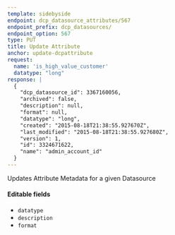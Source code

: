 ```yaml
---
template: sidebyside
endpoint: dcp_datasource_attributes/567
endpoint_prefix: dcp_datasources/
endpoint_option: 567
type: PUT
title: Update Attribute
anchor: update-dcpattribute
request:
  name: 'is_high_value_customer'
  datatype: "long"
response: |
  {
    "dcp_datasource_id": 3367160056,
    "archived": false,
    "description": null,
    "format": null,
    "datatype": "long",
    "created": "2015-08-18T21:38:55.927670Z",
    "last_modified": "2015-08-18T21:38:55.927680Z",
    "version": 1,
    "id": 3324671622,
    "name": "admin_account_id"
  }
---
```

Updates Attribute Metadata for a given Datasource

#### Editable fields
- `datatype`
- `description`
- `format`
